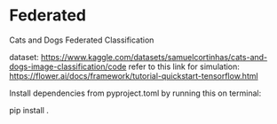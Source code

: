 # Federated
Cats and Dogs Federated Classification


dataset: https://www.kaggle.com/datasets/samuelcortinhas/cats-and-dogs-image-classification/code
refer to this link for simulation: https://flower.ai/docs/framework/tutorial-quickstart-tensorflow.html


Install dependencies from pyproject.toml by running this on terminal:

pip install .

